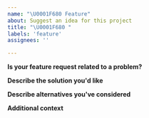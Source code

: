 ```yaml
---
name: "\U0001F680 Feature"
about: Suggest an idea for this project
title: "\U0001F680 "
labels: 'feature'
assignees: ''

---
```


**Is your feature request related to a problem?**

**Describe the solution you'd like**

**Describe alternatives you've considered**

**Additional context**
